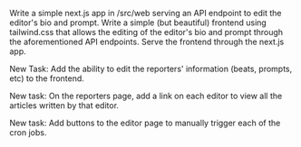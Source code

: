 Write a simple next.js app in /src/web serving an API endpoint to edit the editor's bio and prompt.
Write a simple (but beautiful) frontend using tailwind.css that allows the editing of the editor's bio and prompt through the aforementioned API endpoints. Serve the frontend through the next.js app.

New Task: Add the ability to edit the reporters' information (beats, prompts, etc) to the frontend.

New task: On the reporters page, add a link on each editor to view all the articles written by that editor.

New task: Add buttons to the editor page to manually trigger each of the cron jobs.
